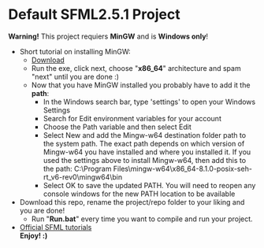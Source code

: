 # Default SFML2.5.1 Project
**Warning!** This project requiers **MinGW** and is **Windows only**!<br/>
- Short tutorial on installing MinGW:
  - [Download](https://bit.ly/3wSMkdH)
  - Run the exe, click next, choose "**x86_64**" architecture and spam "next" until you are done :)
  - Now that you have MinGW installed you probably have to add it the **path**:<br/>
    - In the Windows search bar, type 'settings' to open your Windows Settings<br/>
    - Search for Edit environment variables for your account<br/>
    - Choose the Path variable and then select Edit<br/>
    - Select New and add the Mingw-w64 destination folder path to the system path. The exact path depends on which version of Mingw-w64 you have installed and where you installed it. If you used the settings above to install Mingw-w64, then add this to the path: C:\Program Files\mingw-w64\x86_64-8.1.0-posix-seh-rt_v6-rev0\mingw64\bin<br/>
    - Select OK to save the updated PATH. You will need to reopen any console windows for the new PATH location to be available
- Download this repo, rename the project/repo folder to your liking and you are done!<br/>
  - Run "**Run.bat**" every time you want to compile and run your project.<br/>
- [Official SFML tutorials](https://www.sfml-dev.org/tutorials/2.5/)<br/>
**Enjoy! :)**
